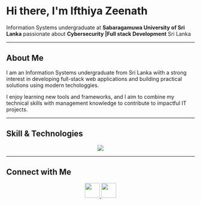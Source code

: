 # Hi there, I'm Ifthiya Zeenath


Information Systems undergraduate at **Sabaragamuwa University of Sri Lanka**
passionate about **Cybersecurity |Full stack Development**
Sri Lanka

___

## About Me

I am an Information Systems undergraduate from Sri Lanka wiith a strong interest in developing full-stack web applications and building practical solutions using modern techologgies.

I enjoy learning new tools and frameworks, and I aim to combine my technical skills with management knowledge to contribute to impactful IT projects.

___

## Skill & Technologies
<p align="middle">
<img src="https://skillicons.dev/icons?i=java,mysql" />
</p>

___


## Connect with Me  

<p align="middle">
  <a href="www.linkedin.com/in/ifthiyazeenath" target="_blank">
    <img src="https://cdn.jsdelivr.net/gh/devicons/devicon/icons/linkedin/linkedin-original.svg" width="40" height="40"/>
  </a>
  <a href="mailto:ifthiyazeenath@gmail.com">
    <img src="https://cdn.jsdelivr.net/gh/simple-icons/simple-icons/icons/gmail.svg" width="40" height="40" style="color:red"/>
  </a>
</p>

